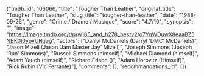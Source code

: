 {"tmdb_id": 106066, "title": "Tougher Than Leather", "original_title": "Tougher Than Leather", "slug_title": "tougher-than-leather", "date": "1988-09-26", "genre": "Crime / Drame / Musique", "score": "4.7/10", "synopsis": "", "image": "https://image.tmdb.org/t/p/w185_and_h278_bestv2/o7YqWDuwX8eaaBZ5NBK0l0ypvUN.jpg", "actors": ["Darryl McDaniels (Darryl 'DMC' McDaniels)", "Jason Mizell (Jason 'Jam Master Jay' Mizell)", "Joseph Simmons (Joseph 'Run' Simmons)", "Russell Simmons (himself)", "Michael Diamond (himself)", "Adam Yauch (himself)", "Richard Edson ()", "Adam Horovitz (Himself)", "Rick Rubin (Vic Ferrante)"], "comments": [], "recommandations_id": []}